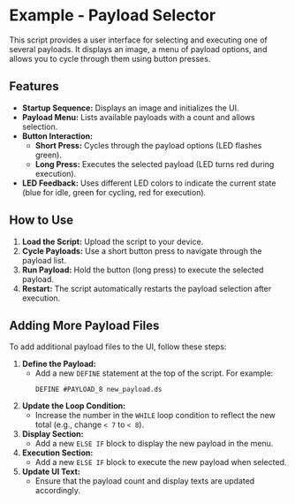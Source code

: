 # Example - Payload Selector

This script provides a user interface for selecting and executing one of several payloads. It displays an image, a menu of payload options, and allows you to cycle through them using button presses.

## Features

- **Startup Sequence:** Displays an image and initializes the UI.
- **Payload Menu:** Lists available payloads with a count and allows selection.
- **Button Interaction:**
  - **Short Press:** Cycles through the payload options (LED flashes green).
  - **Long Press:** Executes the selected payload (LED turns red during execution).
- **LED Feedback:** Uses different LED colors to indicate the current state (blue for idle, green for cycling, red for execution).

## How to Use

1. **Load the Script:** Upload the script to your device.
2. **Cycle Payloads:** Use a short button press to navigate through the payload list.
3. **Run Payload:** Hold the button (long press) to execute the selected payload.
4. **Restart:** The script automatically restarts the payload selection after execution.

## Adding More Payload Files

To add additional payload files to the UI, follow these steps:

1. **Define the Payload:**
   - Add a new `DEFINE` statement at the top of the script. For example:
     ```plaintext
     DEFINE #PAYLOAD_8 new_payload.ds
     ```
2. **Update the Loop Condition:**
   - Increase the number in the `WHILE` loop condition to reflect the new total (e.g., change `< 7` to `< 8`).
3. **Display Section:**
   - Add a new `ELSE IF` block to display the new payload in the menu.
4. **Execution Section:**
   - Add a new `ELSE IF` block to execute the new payload when selected.
5. **Update UI Text:**
   - Ensure that the payload count and display texts are updated accordingly.

